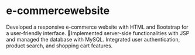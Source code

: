 # e-commercewebsite
Developed a responsive e-commerce website with HTML and Bootstrap for a user-friendly interface.
Implemented server-side functionalities with JSP and managed the database with MySQL.
Integrated user authentication, product search, and shopping cart features.
